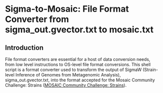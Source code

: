 # Sigma-to-Mosaic: File Format Converter from sigma_out.gvector.txt to mosaic.txt

## Introduction

File format converters are essential for a host of data conversion needs, from low level instructions to OS-level file format 
conversions.  This shell script is a format converter used to transform the output of SigmaW (Strain-level Inference of Genomes
from Metagenomic Analysis), sigma_out.gvector.txt, into the format accepted for the Mosaic Community Challenge: Strains ([MOSAIC
Community Challenge: Strains](https://platform.mosaicbiome.com/challenges/1)).     
